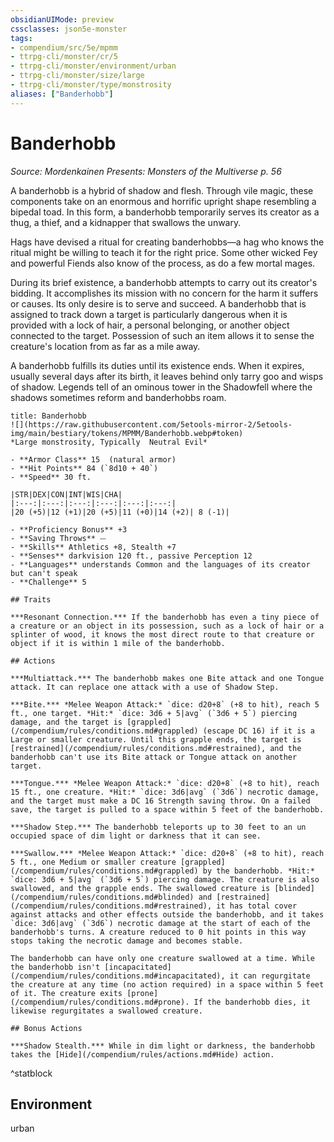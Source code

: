 ```yaml
---
obsidianUIMode: preview
cssclasses: json5e-monster
tags:
- compendium/src/5e/mpmm
- ttrpg-cli/monster/cr/5
- ttrpg-cli/monster/environment/urban
- ttrpg-cli/monster/size/large
- ttrpg-cli/monster/type/monstrosity
aliases: ["Banderhobb"]
---
```

# Banderhobb
*Source: Mordenkainen Presents: Monsters of the Multiverse p. 56*  

A banderhobb is a hybrid of shadow and flesh. Through vile magic, these components take on an enormous and horrific upright shape resembling a bipedal toad. In this form, a banderhobb temporarily serves its creator as a thug, a thief, and a kidnapper that swallows the unwary.

Hags have devised a ritual for creating banderhobbs—a hag who knows the ritual might be willing to teach it for the right price. Some other wicked Fey and powerful Fiends also know of the process, as do a few mortal mages.

During its brief existence, a banderhobb attempts to carry out its creator's bidding. It accomplishes its mission with no concern for the harm it suffers or causes. Its only desire is to serve and succeed. A banderhobb that is assigned to track down a target is particularly dangerous when it is provided with a lock of hair, a personal belonging, or another object connected to the target. Possession of such an item allows it to sense the creature's location from as far as a mile away.

A banderhobb fulfills its duties until its existence ends. When it expires, usually several days after its birth, it leaves behind only tarry goo and wisps of shadow. Legends tell of an ominous tower in the Shadowfell where the shadows sometimes reform and banderhobbs roam.

```ad-statblock
title: Banderhobb
![](https://raw.githubusercontent.com/5etools-mirror-2/5etools-img/main/bestiary/tokens/MPMM/Banderhobb.webp#token)
*Large monstrosity, Typically  Neutral Evil*

- **Armor Class** 15  (natural armor)
- **Hit Points** 84 (`8d10 + 40`)
- **Speed** 30 ft.

|STR|DEX|CON|INT|WIS|CHA|
|:---:|:---:|:---:|:---:|:---:|:---:|
|20 (+5)|12 (+1)|20 (+5)|11 (+0)|14 (+2)| 8 (-1)|

- **Proficiency Bonus** +3
- **Saving Throws** ⏤
- **Skills** Athletics +8, Stealth +7
- **Senses** darkvision 120 ft., passive Perception 12
- **Languages** understands Common and the languages of its creator but can't speak
- **Challenge** 5

## Traits

***Resonant Connection.*** If the banderhobb has even a tiny piece of a creature or an object in its possession, such as a lock of hair or a splinter of wood, it knows the most direct route to that creature or object if it is within 1 mile of the banderhobb.

## Actions

***Multiattack.*** The banderhobb makes one Bite attack and one Tongue attack. It can replace one attack with a use of Shadow Step.

***Bite.*** *Melee Weapon Attack:* `dice: d20+8` (+8 to hit), reach 5 ft., one target. *Hit:* `dice: 3d6 + 5|avg` (`3d6 + 5`) piercing damage, and the target is [grappled](/compendium/rules/conditions.md#grappled) (escape DC 16) if it is a Large or smaller creature. Until this grapple ends, the target is [restrained](/compendium/rules/conditions.md#restrained), and the banderhobb can't use its Bite attack or Tongue attack on another target.

***Tongue.*** *Melee Weapon Attack:* `dice: d20+8` (+8 to hit), reach 15 ft., one creature. *Hit:* `dice: 3d6|avg` (`3d6`) necrotic damage, and the target must make a DC 16 Strength saving throw. On a failed save, the target is pulled to a space within 5 feet of the banderhobb.

***Shadow Step.*** The banderhobb teleports up to 30 feet to an un occupied space of dim light or darkness that it can see.

***Swallow.*** *Melee Weapon Attack:* `dice: d20+8` (+8 to hit), reach 5 ft., one Medium or smaller creature [grappled](/compendium/rules/conditions.md#grappled) by the banderhobb. *Hit:* `dice: 3d6 + 5|avg` (`3d6 + 5`) piercing damage. The creature is also swallowed, and the grapple ends. The swallowed creature is [blinded](/compendium/rules/conditions.md#blinded) and [restrained](/compendium/rules/conditions.md#restrained), it has total cover against attacks and other effects outside the banderhobb, and it takes `dice: 3d6|avg` (`3d6`) necrotic damage at the start of each of the banderhobb's turns. A creature reduced to 0 hit points in this way stops taking the necrotic damage and becomes stable.

The banderhobb can have only one creature swallowed at a time. While the banderhobb isn't [incapacitated](/compendium/rules/conditions.md#incapacitated), it can regurgitate the creature at any time (no action required) in a space within 5 feet of it. The creature exits [prone](/compendium/rules/conditions.md#prone). If the banderhobb dies, it likewise regurgitates a swallowed creature.

## Bonus Actions

***Shadow Stealth.*** While in dim light or darkness, the banderhobb takes the [Hide](/compendium/rules/actions.md#Hide) action.
```
^statblock

## Environment

urban